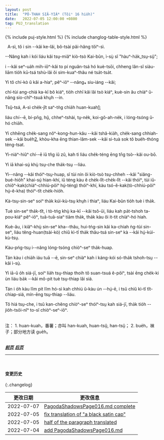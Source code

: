 ```yaml
---
layout: post
title:  "PÓ-THAH SIÂ-YIÁᴺ (Tŏiⁿ 16 hio̍h)"
date:   2022-07-05 12:00:00 +0800
tag: PUJ_translation
---
```


{% include puj-style.html %}
{% include changlog-table-style.html %}

<!-- A Si, in his new home, was no longer Number Four. -->
&nbsp;&nbsp;A-sì, tŏ i sin &#x002D;&#x002D;kâi ke-lăi, bô-tsài pâi-hâng tŏiⁿ-sì.
<!-- His name was changed to Kai Bun, which means "an aspirant in literature"; -->
&#x002D;&#x002D;Nâng kah i kói liáu kâi tsṳ-miâⁿ kiò-tsò Kai-bûn, ì-sṳ̀ sĭ "hàuⁿ-ha̍k_tsṳ-sṳ̆";
<!-- and his estate was so much improved, that it was only at times that he remembered his former home with regret. -->
i &#x002D;&#x002D;kâi seⁿ-ua̍h mih-iōⁿ-kâi to pí nguân-tsá hó kuè-tsōi, chheng lân-sî siàu-liām tio̍h kū-tsá tshù-lăi ŏi sim-kuaⁿ-thâu né tsa̍t-tsa̍t.
<!-- He here had one elder brother, who was also an adopted child; -->
Yi tŏ chí-kò ŭ kâi a-hiaⁿ, pêⁿ-iōⁿ &#x002D;&#x002D;nâng⁎ siu-iáng &#x002D;&#x002D;kâi;
<!-- for this couple had no children of their own, and they must have some one to rear up as theirs, to make offerings for their welfare in the spirit-world after their death. -->
chí-tùi ang-chiá ka-kī bô kiáⁿ, tio̍h chhī kâi lâi tsò kiáⁿ, kuè-sin ău chiàⁿ ŭ-nâng sio-chîⁿ-tsuá khṳh &#x002D;&#x002D;in.
<!-- Before this, Four had eaten boiled sweet-potatoes three times a day; -->
Tsṳ̆-tsá, A-sì che̍k-jît saⁿ-tǹg chia̍h huan-kuah<a href="#note_1" class="note">1</a>;
<!-- but now he had rice, with fish, vegetables, pork, and poultry. -->
liáu chí&#x002D;&#x002D;ē, bí-pn̄g, hṳ̂, chheⁿ-tshài, tṳ-ne̍k, koi-gô-ah-ne̍k, i lóng-tsóng ŭ-hó chia̍h. 
<!-- He wore shoes with wooden soles an inch thick, and nankeen stockings, with his trousers tucked in at the top, and fastened there by bright blue silk garters. -->
Yi chhēng che̍k-sang nŏⁿ-kong-hun-kău &#x002D;&#x002D;kâi tshâ-kia̍h, che̍k-sang chhiah-sek &#x002D;&#x002D;kâi bue̍h<a href="#note_2" class="note">2</a>, khòu-kha ēng thian-lâm-sek &#x002D;&#x002D;kâi si-tuà sok tŏ bue̍h-thóng téng-tsat.
<!-- His jacket was now long and fine, and he wore a black satin cap. -->
Yi-niáⁿ-hiûⁿ chí&#x002D;&#x002D;ē iŭ tn̂g iŭ zû, kah tì liáu che̍k-téng ēng tn̄g tsò&#x002D;&#x002D;kâi ou-bō.
<!-- He also began to go to school. -->
Yi iā khai-sṳ́ khṳ̀ tsṳ-che tha̍k-tsṳ &#x002D;&#x002D;liáu.
<!-- In reading, he began at what you would call the back of the book, and read down the columns of letters, beginning at the upper right-hand corner of the page, and ending at the lower left-hand corner. -->
Yi&#x002D;&#x002D;nâng &#x002D;&#x002D;kâi thóiⁿ-tsṳ-huap, sĭ tùi nín ŏi kiò-tsò tsṳ-chheh &#x002D;&#x002D;kâi "siăng-bué-hio̍h" khai-sṳ́ hian-khí, iû téng kàu ĕ che̍k-lît-che̍k-lît &#x002D;&#x002D;kâi thóiⁿ, tùi iŭ-chiŏⁿ-kak(chiàⁿ-chhiú-pôiⁿ hṳ́-téng) thóiⁿ-khí, kàu tsó-ĕ-kak(tò-chhiú-pôiⁿ hṳ́-ĕ-kha) thóiⁿ-tît che̍k-hio̍h.
<!-- His teacher first read a few columns to him, and Kai Bun repeated these after him. -->
Kà-tsṳ-sin-seⁿ soiⁿ tha̍k kúi-kù-tsṳ khṳh i thiaⁿ, liáu Kai-bûn tio̍h tuè i tha̍k.
<!-- Then he went to his seat and studied aloud at the top of his voice, as all the other boys did, until he had learned the lesson. -->
Tuè sin-seⁿ tha̍k-tît, i tò-tńg khṳ̀ ka-kī &#x002D;&#x002D;kâi tsŏ-ūi, liáu kah pa̍t-tshoh ta-pou-kiáⁿ pêⁿ-iōⁿ, tuā-tuā-siaⁿ tiām tha̍k, tha̍k kàu ŏi it-tit chiàⁿ-hó hiah.
<!-- Then he went and turned his back toward his teacher and repeated his lesson from memory. -->
Kuè-ău, i kiâⁿ-khṳ̀ sin-seⁿ kha&#x002D;&#x002D;thâu, hui-tńg-sin kâi ka-chiah ǹg-tùi sin-seⁿ, liáu têng-huan(tsài-kò) chiŭ kì-tî tha̍k thâu-tsá sin-seⁿ kà &#x002D;&#x002D;kâi hṳ́-kúi-kù-tsṳ.
<!-- In this way he went over the whole book. -->
Kàu-pńg-tsṳ i&#x002D;&#x002D;nâng lóng-tsóng chiòⁿ-seⁿ tha̍k-huap.
<!-- When he was older, the meaning would be explained to him. -->
Tán kàu i chia̍h iáu tuā &#x002D;&#x002D;ē, sin-seⁿ chiàⁿ kah i káng-kói só-tha̍k tshoh-tsṳ &#x002D;&#x002D;kâi ì-sṳ̀.
<!-- He learned also to write, beginning by putting his copy under thin paper, and following it with a little brush wet with ink. -->
Yi iā-ŭ o̍h siá-jī, soiⁿ lia̍h tsṳ-thiap thoih tŏ suan-tsuá ĕ-pôiⁿ, tsài ēng che̍k-ki ùn liáu ba̍k &#x002D;&#x002D;kâi mô-pit tuè tsṳ-thiap lâi siá.
<!-- After he had learned to hold his brush and guide his hand well, he wrote the copy from memory. -->
Tán i o̍h kàu lĭm pit lĭm hó-sì kah chhiú ŭ-kàu ún &#x002D;&#x002D;hṳ́-ē, i tsŭ chiŭ kì-tî tît-chiap-siá, mín-ēng tsṳ-thiap &#x002D;&#x002D;liáu.
<!-- Reading and writing would be his only studies, no matter how many years he remained at school. -->
Tŏ hiá tsṳ-che, i tsŭ kan-chĕng chiòⁿ-seⁿ thóiⁿ-tsṳ kah siá-jī, tha̍k tio̍h &#x002D;&#x002D;jio̍h-tsōi-nîⁿ to-sĭ chiòⁿ-seⁿ-iōⁿ. 
<br>

<br>
注：
1. <span id="note_1">huan-kuah，番薯；亦叫 han-kuah, huan-tsṳ̂, han-tsṳ̂；</span>
2. <span id="note_2">bue̍h，袜子；部分地方读 gue̍h。</span>
<br>

<br>

***[前页](PagodaShadowsPage015.html)***
***[后页](PagodaShadowsPage017-018.html)***


---
<br>

#### 变更历史

{:.changelog}

| 更改日期 | 更改信息 |
| --- | --- |
| 2022-07-07 | <a href="https://github.com/DonAnthonyLee/DonAnthonyLee.github.io/commit/637dc163d2c84faf726871f227a31957cbb1012a" target="_blank">PagodaShadowsPage016.md complete</a> |
| 2022-07-05 | <a href="https://github.com/DonAnthonyLee/DonAnthonyLee.github.io/commit/30e0c63fcf3f807524cc5e22f10d5c214e7fefec" target="_blank">fix translation of "a black satin cap"</a> |
| 2022-07-05 | <a href="https://github.com/DonAnthonyLee/DonAnthonyLee.github.io/commit/68884aae3428374212d0feeefbe72a2624ddf537" target="_blank">half of the paragraph translated</a> |
| 2022-07-04 | <a href="https://github.com/DonAnthonyLee/DonAnthonyLee.github.io/commit/57f1991218ffc97e21ef2d396cb7787b7fd8f182" target="_blank">add PagodaShadowsPage016.md</a> |
